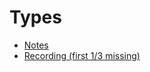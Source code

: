 # Types

- [Notes](https://ucsb.box.com/s/rup5hd82dg798obhfbc8rakvp0vxe8zn)
- [Recording (first 1/3 missing)](https://ucsb.box.com/s/vxmsuy866iezwjqugm049qp87sormgim)